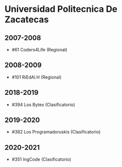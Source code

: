 # Universidad Politecnica De Zacatecas

## 2007-2008

- #61 Coders4Life (Regional)

## 2008-2009

- #101 RiEdAl.H (Regional)

## 2018-2019

- #394 Los Bytes (Clasificatorio)

## 2019-2020

- #382 Los Programadoruskis (Clasificatorio)

## 2020-2021

- #351 IngCode (Clasificatorio)



